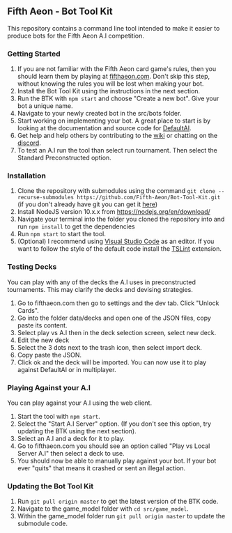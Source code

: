 ## Fifth Aeon - Bot Tool Kit
This repository contains a command line tool intended to make it easier to produce bots for the Fifth Aeon A.I competition.

### Getting Started
1. If you are not familiar with the Fifth Aeon card game's rules, then you should learn them by playing at [fifthaeon.com](https://fifthaeon.com). Don't skip this step, without knowing the rules you will be lost when making your bot.
2. Install the Bot Tool Kit using the instructions in the next section.
3. Run the BTK with `npm start` and choose "Create a new bot". Give your bot a unique name.
4. Navigate to your newly created bot in the src/bots folder.
5. Start working on implementing your bot. A great place to start is by looking at the documentation and source code for [DefaultAI](https://docs.fifthaeon.com/classes/_ai_defaultai_.defaultai.html).
6. Get help and help others by contributing to the [wiki](https://github.com/Fifth-Aeon/Fifth-Aeon-Wiki/wiki) or chatting on the [discord](https://discord.gg/QHqDae2).
7. To test an A.I run the tool than select run tournament. Then select the Standard Preconstructed option.

### Installation
1. Clone the repository with submodules using the command `git clone --recurse-submodules https://github.com/Fifth-Aeon/Bot-Tool-Kit.git` (if you don't already have git you can get it [here](https://git-scm.com/book/en/v2/Getting-Started-Installing-Git))
2. Install NodeJS version 10.x.x from <https://nodejs.org/en/download/>
3. Navigate your terminal into the folder you cloned the repository into and run `npm install` to get the dependencies
4. Run `npm start` to start the tool.
5. (Optional) I recommend using [Visual Studio Code](https://code.visualstudio.com/) as an editor. If you want to follow the style of the default code install the [TSLint](https://marketplace.visualstudio.com/items?itemName=ms-vscode.vscode-typescript-tslint-plugin) extension.

### Testing Decks
You can play with any of the decks the A.I uses in preconstructed tournaments. This may clarify the decks and devising strategies.
1. Go to fifthaeon.com then go to settings and the dev tab. Click "Unlock Cards".
2. Go into the folder data/decks and open one of the JSON files, copy paste its content.
3. Select play vs A.I then in the deck selection screen, select new deck.
4. Edit the new deck
5. Select the 3 dots next to the trash icon, then select import deck.
6. Copy paste the JSON.
7. Click ok and the deck will be imported. You can now use it to play against DefaultAI or in multiplayer.

### Playing Against your A.I
You can play against your A.I using the web client.

1. Start the tool with `npm start`.
2. Select the "Start A.I Server" option. (If you don't see this option, try updating the BTK using the next section).
3. Select an A.I and a deck for it to play.
4. Go to fifthaeon.com you should see an option called "Play vs Local Server A.I" then select a deck to use.
5. You should now be able to manually play against your bot. If your bot ever "quits" that means it crashed or sent an illegal action.

### Updating the Bot Tool Kit
1. Run `git pull origin master` to get the latest version of the BTK code.
2. Navigate to the game_model folder with `cd src/game_model`.
3. Within the game_model folder run `git pull origin master` to update the submodule code.
